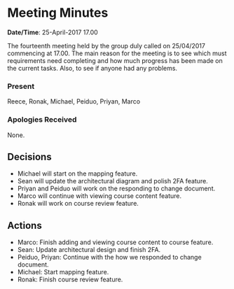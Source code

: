 
# Meeting Minutes

**Date/Time**: 25-April-2017 17.00

The fourteenth meeting held by the group duly called on 25/04/2017 commencing at 17.00.
The main reason for the meeting is to see which must requirements need completing and how much progress has been made on the current tasks. Also, to see if anyone had any problems.

### Present

Reece, Ronak, Michael, Peiduo, Priyan, Marco

### Apologies Received 

None.

## Decisions
- Michael will start on the mapping feature.
- Sean will update the architectural diagram and polish 2FA feature.
- Priyan and Peiduo will work on the responding to change document.
- Marco will continue with viewing course content feature.
- Ronak will work on course review feature.

## Actions

- Marco: Finish adding and viewing course content to course feature.
- Sean: Update architectural design and finish 2FA.
- Peiduo, Priyan: Continue with the how we responded to change document.
- Michael: Start mapping feature.
- Ronak: Finish course review feature.



